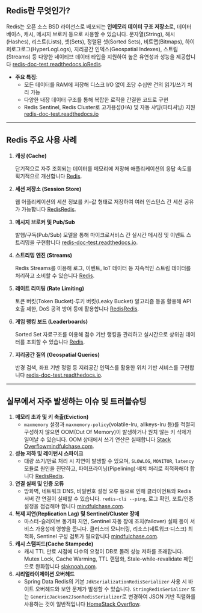 ## Redis란 무엇인가?

Redis는 오픈 소스 BSD 라이선스로 배포되는 **인메모리 데이터 구조 저장소**로, 데이터베이스, 캐시, 메시지 브로커 등으로 사용할 수 있습니다. 문자열(String), 해시(Hashes), 리스트(Lists), 셋(Sets), 정렬된 셋(Sorted Sets), 비트맵(Bitmaps), 하이퍼로그로그(HyperLogLogs), 지리공간 인덱스(Geospatial Indexes), 스트림(Streams) 등 다양한 네이티브 데이터 타입을 지원하여 높은 유연성과 성능을 제공합니다 [redis-doc-test.readthedocs.io](https://redis-doc-test.readthedocs.io/en/latest/topics/introduction/?utm_source=chatgpt.com)[Redis](https://redis.io/docs/latest/develop/data-types/?utm_source=chatgpt.com).

- **주요 특징**:
    - 모든 데이터를 RAM에 저장해 디스크 I/O 없이 초당 수십만 건의 읽기/쓰기 처리 가능
    - 다양한 내장 데이터 구조를 통해 복잡한 로직을 간결한 코드로 구현
    - Redis Sentinel, Redis Cluster로 고가용성(HA) 및 자동 샤딩(파티셔닝) 지원 [redis-doc-test.readthedocs.io](https://redis-doc-test.readthedocs.io/en/latest/topics/introduction/?utm_source=chatgpt.com)

---

## Redis 주요 사용 사례

1. **캐싱 (Cache)**

   단기적으로 자주 조회되는 데이터를 메모리에 저장해 애플리케이션의 응답 속도를 획기적으로 개선합니다 [Redis](https://redis.io/docs/latest/develop/get-started/?utm_source=chatgpt.com).

2. **세션 저장소 (Session Store)**

   웹 어플리케이션의 세션 정보를 키–값 형태로 저장하여 여러 인스턴스 간 세션 공유가 가능합니다 [Redis](https://redis.io/docs/latest/embeds/rc-create-db-use-cases/?utm_source=chatgpt.com)[Redis](https://redis.io/solutions/session-store/?utm_source=chatgpt.com).

3. **메시지 브로커 및 Pub/Sub**

   발행/구독(Pub/Sub) 모델을 통해 마이크로서비스 간 실시간 메시징 및 이벤트 스트리밍을 구현합니다 [redis-doc-test.readthedocs.io](https://redis-doc-test.readthedocs.io/en/latest/topics/introduction/?utm_source=chatgpt.com).

4. **스트리밍 엔진 (Streams)**

   Redis Streams를 이용해 로그, 이벤트, IoT 데이터 등 지속적인 스트림 데이터를 처리하고 소비할 수 있습니다 [Redis](https://redis.io/docs/latest/develop/get-started/?utm_source=chatgpt.com).

5. **레이트 리미팅 (Rate Limiting)**

   토큰 버킷(Token Bucket)·루키 버킷(Leaky Bucket) 알고리즘 등을 활용해 API 호출 제한, DoS 공격 방어 등에 활용합니다 [Redis](https://redis.io/learn/howtos/ratelimiting?utm_source=chatgpt.com)[Redis](https://redis.io/glossary/rate-limiting/?utm_source=chatgpt.com).

6. **게임 랭킹 보드 (Leaderboards)**

   Sorted Set 자료구조를 이용해 점수 기반 랭킹을 관리하고 실시간으로 상위권 데이터를 조회할 수 있습니다 [Redis](https://redis.io/docs/latest/embeds/rc-create-db-use-cases/?utm_source=chatgpt.com).

7. **지리공간 질의 (Geospatial Queries)**

   반경 검색, 좌표 기반 정렬 등 지리공간 인덱스를 활용한 위치 기반 서비스를 구현합니다 [redis-doc-test.readthedocs.io](https://redis-doc-test.readthedocs.io/en/latest/topics/introduction/?utm_source=chatgpt.com).


---

## 실무에서 자주 발생하는 이슈 및 트러블슈팅

1. **메모리 초과 및 키 축출(Eviction)**
    - `maxmemory` 설정과 `maxmemory-policy`(volatile-lru, allkeys-lru 등)를 적절히 구성하지 않으면 OOM(Out Of Memory)이 발생하거나 원치 않는 키 삭제가 일어날 수 있습니다. OOM 상태에서 쓰기 연산은 실패합니다 [Stack Overflow](https://stackoverflow.com/questions/5068518/what-does-redis-do-when-it-runs-out-of-memory?utm_source=chatgpt.com)[mindfulchase.com](https://www.mindfulchase.com/explore/troubleshooting-tips/troubleshooting-key-eviction-and-memory-fragmentation-in-redis.html?utm_source=chatgpt.com).
2. **성능 저하 및 레이턴시 스파이크**
    - 대량 쓰기/만료 처리 시 지연이 발생할 수 있으며, `SLOWLOG`, `MONITOR`, `latency` 모듈로 원인을 진단하고, 파이프라이닝(Pipelining)·배치 처리로 최적화해야 합니다 [Redis](https://redis.io/kb/doc/1mebipyp1e/performance-tuning-best-practices?utm_source=chatgpt.com)[Redis](https://redis.io/docs/latest/operate/oss_and_stack/management/troubleshooting/?utm_source=chatgpt.com).
3. **연결 실패 및 인증 오류**
    - 방화벽, 네트워크 DNS, 비밀번호 설정 오류 등으로 인해 클라이언트와 Redis 서버 간 연결이 실패할 수 있습니다. `redis-cli --ping`, 로그 확인, 포트/인증 설정을 점검해야 합니다 [mindfulchase.com](https://www.mindfulchase.com/explore/troubleshooting-tips/databases/troubleshooting-common-issues-in-redis.html?utm_source=chatgpt.com).
4. **복제 지연(Replication Lag) 및 Sentinel/Cluster 장애**
    - 마스터-슬레이브 동기화 지연, Sentinel 자동 장애 조치(failover) 실패 등이 서비스 가용성에 영향을 줍니다. 클러스터 모니터링, 리소스(네트워크·디스크) 최적화, Sentinel 구성 검토가 필요합니다 [mindfulchase.com](https://www.mindfulchase.com/explore/troubleshooting-tips/databases/troubleshooting-common-issues-in-redis.html?utm_source=chatgpt.com).
5. **캐시 스탬피드(Cache Stampede)**
    - 캐시 TTL 만료 시점에 다수의 요청이 DB로 몰려 성능 저하를 초래합니다. Mutex Lock, Cache Warming, TTL 랜덤화, Stale-while-revalidate 패턴으로 완화합니다 [slaknoah.com](https://www.slaknoah.com/blog/what-is-a-cache-stampede-how-to-prevent-it-using-redis?utm_source=chatgpt.com).
6. **시리얼라이제이션 오버헤드**
    - Spring Data Redis의 기본 `JdkSerializationRedisSerializer` 사용 시 바이트 오버헤드와 보안 문제가 발생할 수 있습니다. `StringRedisSerializer` 또는 `GenericJackson2JsonRedisSerializer`로 변경하여 JSON 기반 직렬화를 사용하는 것이 일반적입니다 [Home](https://docs.spring.io/spring-data/redis/reference/redis/template.html?utm_source=chatgpt.com)[Stack Overflow](https://stackoverflow.com/questions/50272157/spring-data-redis-override-default-serializer?utm_source=chatgpt.com).